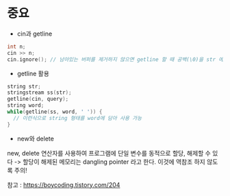 # 중요
- cin과 getline

```cpp
int n;
cin >> n;
cin.ignore(); // 남아있는 버퍼를 제거하지 않으면 getline 할 때 공백(\0)을 str 에 넣는다.
```

- getline 활용

```cpp
string str;
stringstream ss(str);
getline(cin, query);
string word;
while(getline(ss, word, ' ')) {
  // 이런식으로 string 형태를 word에 담아 사용 가능
}
```

- new와 delete

new, delete 연산자를 사용하여 프로그램에 단일 변수를 동적으로 할당, 해제할 수 있다 -> 할당이 해제된 메모리는 dangling pointer 라고 한다. 이것에 역참조 하지 않도록 주의!

참고 : https://boycoding.tistory.com/204
